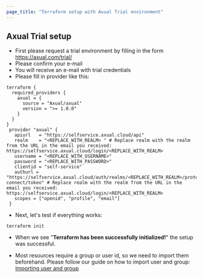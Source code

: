 ```yaml
---
page_title: "Terraform setup with Axual Trial environment"
---
```


## Axual Trial setup

- First please request a trial environment by filling in the form https://axual.com/trial/
- Please confirm your e-mail
- You will receive an e-mail with trial credentials
- Please fill in provider like this:

```shell
terraform {
  required_providers {
    axual = {
      source = "Axual/axual"
      version = ">= 1.0.0"
    }
  }
}
 provider "axual" {
   apiurl   = "https://selfservice.axual.cloud/api"
   realm    = "<REPLACE_WITH_REALM> " # Replace realm with the realm from the URL in the email you received: https://selfservice.axual.cloud/login/<REPLACE_WITH_REALM>
   username = "<REPLACE_WITH_USERNAME>"
   password = "<REPLACE_WITH_PASSWORD>"
   clientid = "self-service"
   authurl = "https://selfservice.axual.cloud/auth/realms/<REPLACE_WITH_REALM>/protocol/openid-connect/token" # Replace realm with the realm from the URL in the email you received: https://selfservice.axual.cloud/login/<REPLACE_WITH_REALM>
   scopes = ["openid", "profile", "email"]
 }
```
- Next, let's test if everything works:
```shell
terraform init
```
- When we see "**Terraform has been successfully initialized!**" the setup was successful.

- Most resources require a group or user id, so we need to import them beforehand. Please follow our guide on how to import user and group: [Importing user and group](guides/importing-user-and-groups.md)